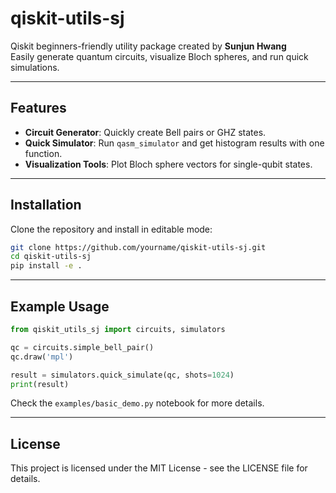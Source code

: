 # qiskit-utils-sj

Qiskit beginners-friendly utility package created by **Sunjun Hwang**  
Easily generate quantum circuits, visualize Bloch spheres, and run quick simulations.

---

## Features

- **Circuit Generator**: Quickly create Bell pairs or GHZ states.
- **Quick Simulator**: Run `qasm_simulator` and get histogram results with one function.
- **Visualization Tools**: Plot Bloch sphere vectors for single-qubit states.

---

## Installation

Clone the repository and install in editable mode:

```bash
git clone https://github.com/yourname/qiskit-utils-sj.git
cd qiskit-utils-sj
pip install -e .
```


---

## Example Usage

```python
from qiskit_utils_sj import circuits, simulators

qc = circuits.simple_bell_pair()
qc.draw('mpl')

result = simulators.quick_simulate(qc, shots=1024)
print(result)
```
Check the `examples/basic_demo.py` notebook for more details.

---


## License
This project is licensed under the MIT License - see the LICENSE file for details.


